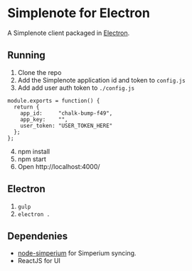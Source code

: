 # Simplenote for Electron

A Simplenote client packaged in [Electron][].

## Running

1. Clone the repo
2. Add the Simplenote application id and token to `config.js`
3. Add add user auth token to `./config.js`

```
module.exports = function() {
  return {
    app_id:     "chalk-bump-f49",
    app_key:    "",
    user_token: "USER_TOKEN_HERE"
  };
};
```

4. npm install
5. npm start
6. Open http://localhost:4000/

## Electron

1. `gulp`
2. `electron .`

## Dependenies

- [node-simperium](https://github.com/automattic/node-simperium) for Simperium syncing.
- ReactJS for UI

[Electron]: http://electron.atom.io